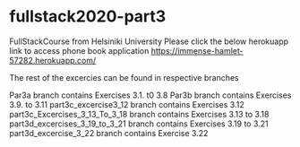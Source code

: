 # fullstack2020-part3
FullStackCourse from Helsiniki University Please click the below herokuapp link to access phone book application https://immense-hamlet-57282.herokuapp.com/

The rest of the excercies can be found in respective branches

Par3a branch contains Exercises 3.1. t0 3.8
Par3b branch contains Exercises 3.9. to 3.11
part3c_excercise3_12 branch contains Exercises 3.12
part3c_Excercises_3_13_To_3_18 branch contains Exercises 3.13 to 3.18 
part3d_excercises_3_19_to_3_21 branch contains Exercises 3.19 to 3.21 
part3d_excercise_3_22 branch contains Exercise 3.22
